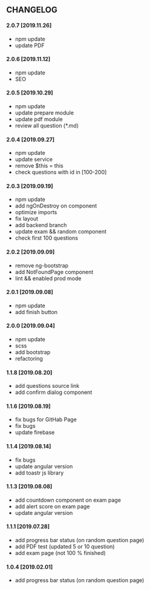 ## CHANGELOG

#### 2.0.7 [2019.11.26] 

- npm update
- update PDF

#### 2.0.6 [2019.11.12] 

 - npm update
 - SEO
 
#### 2.0.5 [2019.10.29] 

 - npm update
 - update prepare module
 - update pdf module
 - review all question (*.md) 
 
#### 2.0.4 [2019.09.27]

- npm update
- update service
- remove $this = this
- check questions with id in [100-200]

#### 2.0.3 [2019.09.19]

- npm update
- add ngOnDestroy on component
- optimize imports
- fix layout
- add backend branch
- update exam && random component
- check first 100 questions

#### 2.0.2 [2019.09.09]

- remove ng-bootstrap
- add NotFoundPage component
- lint && enabled prod mode

#### 2.0.1 [2019.09.08]

- npm update
- add finish button 

#### 2.0.0 [2019.09.04]

- npm update
- scss
- add bootstrap
- refactoring

#### 1.1.8 [2019.08.20]

- add questions source link
- add confirm dialog component

#### 1.1.6 [2019.08.19]

- fix bugs for GitHab Page
- fix bugs
- update firebase

#### 1.1.4 [2019.08.14]

- fix bugs
- update angular version
- add toastr js library

#### 1.1.3 [2019.08.08]

- add countdown component on exam page
- add alert score on exam page
- update angular version

#### 1.1.1 [2019.07.28]

- add progress bar status (on random question page)
- add PDF test (updated 5 or 10 question)
- add exam page (not 100 % finished)

#### 1.0.4 [2019.02.01]

- add progress bar status (on random question page)
